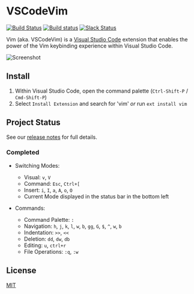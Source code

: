 # VSCodeVim

[![Build Status](https://travis-ci.org/VSCodeVim/Vim.svg?branch=master)](https://travis-ci.org/VSCodeVim/Vim) [![Build status](https://ci.appveyor.com/api/projects/status/github/vscodevim/vim?branch=master&svg=true&retina=true)](https://ci.appveyor.com/project/guillermooo/vim/branch/master) [![Slack Status](http://slackin.westus.cloudapp.azure.com/badge.svg)](http://slackin.westus.cloudapp.azure.com)

Vim (aka. VSCodeVim) is a [Visual Studio Code](https://code.visualstudio.com/) extension that enables the power of the Vim keybinding experience within Visual Studio Code.

![Screenshot](images/screen.png)

## Install

1. Within Visual Studio Code, open the command palette (`Ctrl-Shift-P` / `Cmd-Shift-P`)
2. Select `Install Extension` and search for 'vim' *or* run `ext install vim`

## Project Status

See our [release notes](https://github.com/VSCodeVim/Vim/releases) for full details.

### Completed

* Switching Modes:
    * Visual: `v`, `V`
    * Command: `Esc`, `Ctrl+[`
	* Insert: `i`, `I`, `a`, `A`, `o`, `O`
	* Current Mode displayed in the status bar in the bottom left

* Commands:
	* Command Palette: `:`
	* Navigation: `h`, `j`, `k`, `l`, `w`, `b`, `gg`, `G`, `$`, `^`, `w`, `b`
	* Indentation: `>>`, `<<`
	* Deletion: `dd`, `dw`, `db`
	* Editing: `u`, `ctrl+r`
	* File Operations: `:q`, `:w`

## License

[MIT](LICENSE.txt)
